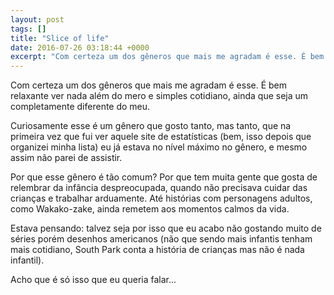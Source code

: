 ```yaml
---
layout: post
tags: []
title: "Slice of life"
date: 2016-07-26 03:18:44 +0000
excerpt: "Com certeza um dos gêneros que mais me agradam é esse. É bem relaxante ver nada além do mero e simples cotidiano, ainda que seja um..."
---
```


Com certeza um dos gêneros que mais me agradam é esse. É bem relaxante ver nada além do mero e simples cotidiano, ainda que seja um completamente diferente do meu.

Curiosamente esse é um gênero que gosto tanto, mas tanto, que na primeira vez que fui ver aquele site de estatísticas (bem, isso depois que organizei minha lista) eu já estava no nível máximo no gênero, e mesmo assim não parei de assistir.

Por que esse gênero é tão comum? Por que tem muita gente que gosta de relembrar da infância despreocupada, quando não precisava cuidar das crianças e trabalhar arduamente. Até histórias com personagens adultos, como Wakako-zake, ainda remetem aos momentos calmos da vida.

Estava pensando: talvez seja por isso que eu acabo não gostando muito de séries porém desenhos americanos (não que sendo mais infantis tenham mais cotidiano, South Park conta a história de crianças mas não é nada infantil).

Acho que é só isso que eu queria falar...